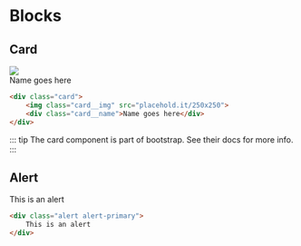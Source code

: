 # Blocks

## Card 

<div class="card">
    <img class="card__img" src="https://via.placeholder.com/150">
    <div class="card__name">Name goes here</div>
</div>

``` html
<div class="card">
    <img class="card__img" src="placehold.it/250x250">
    <div class="card__name">Name goes here</div>
</div>
```

::: tip
The card component is part of bootstrap. See their docs for more info.
:::

## Alert 
<div class="alert alert-primary">
    This is an alert <i class="fab fa-accessible-icon"></i>
</div>

``` html
<div class="alert alert-primary">
    This is an alert
</div>
```

